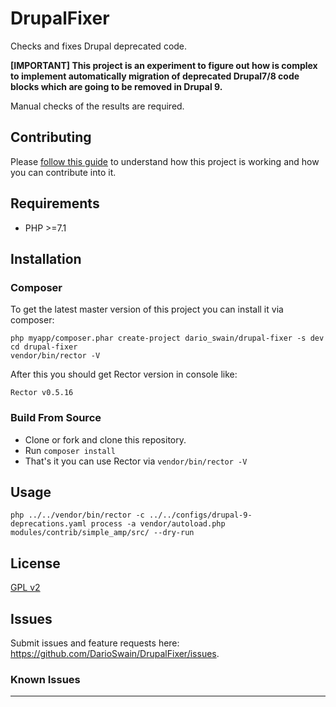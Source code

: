 # DrupalFixer
Checks and fixes Drupal deprecated code.

**[IMPORTANT] This project is an experiment to figure out how is complex to implement automatically migration 
of deprecated Drupal7/8 code blocks which are going to be removed in Drupal 9.**

Manual checks of the results are required.

## Contributing

Please [follow this guide](/docs/CONTRIBUTION.md) to understand how this project is working and how you can contribute into it.

## Requirements

* PHP >=7.1

## Installation

### Composer

To get the latest master version of this project you can install it via composer:

```
php myapp/composer.phar create-project dario_swain/drupal-fixer -s dev
cd drupal-fixer
vendor/bin/rector -V
```

After this you should get Rector version in console like:
```
Rector v0.5.16
```

### Build From Source

- Clone or fork and clone this repository.
- Run ```composer install```
- That's it you can use Rector via ```vendor/bin/rector -V```

## Usage

```
php ../../vendor/bin/rector -c ../../configs/drupal-9-deprecations.yaml process -a vendor/autoload.php modules/contrib/simple_amp/src/ --dry-run

```
  
## License

[GPL v2](LICENSE)

## Issues

Submit issues and feature requests here: https://github.com/DarioSwain/DrupalFixer/issues.

### Known Issues

---
